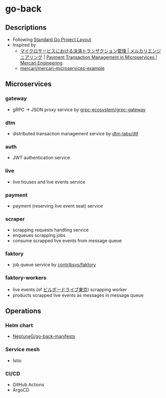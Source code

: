 # go-back

## Descriptions

- Following [Standard Go Project Layout](https://github.com/golang-standards/project-layout)
- Inspired by
    - [マイクロサービスにおける決済トランザクション管理 | メルカリエンジニアリング](https://engineering.mercari.com/blog/entry/2019-06-07-155849/) | [Payment Transaction Management in Microservices | Mercari Engineering](https://engineering.mercari.com/en/blog/entry/20210831-2019-06-07-155849/)
    - [mercari/mercari-microservices-example](https://github.com/mercari/mercari-microservices-example)

## Microservices

### gateway
- gRPC -> JSON proxy service by [grpc-ecosystem/grpc-gateway](https://github.com/grpc-ecosystem/grpc-gateway)
### dtm
- distributed transaction management service by [dtm-labs/dtf](https://github.com/dtm-labs/dtf)
### auth
- JWT authentication service
### live
- live houses and live events service
### payment
- payment (reserving live event seat) service
### scraper
- scrapping requests handling service
- enqueues scrapping jobs
- consume scrapped live events from message queue
### faktory
- job queue service by [contribsys/faktory](https://github.com/contribsys/faktory)
### faktory-workers
- live events (of [ビルボードライブ東京](http://www.billboard-live.com/pg/shop/index.php?mode=top&shop=1)) scrapping worker
- products scrapped live events as messages in message queue

## Operations

### Helm chart
- [NeptuneG/go-back-manifests](https://github.com/NeptuneG/go-back-manifests)
### Service mesh
- Istio
### CI/CD
- GitHub Actions
- ArgoCD
<!--
## Descriptions
- go: 1.17.3
- postgres: 14.1
- requires sqlc
    - [Installing sqlc — sqlc 1.11.0 documentation](https://docs.sqlc.dev/en/latest/overview/install.html)
    - [Configuration file (version 1) — sqlc 1.10.0 documentation](https://docs.sqlc.dev/en/stable/reference/config.html)
- setup
    ```bash
    make build-images-all
    docker-compose build
    docker-compose up -d
    make db-create-all
    make db-migrate-all
    ```
- generate db migration
    ```bash
    make svc-generate-migrate svc=#{service_name} NAME=#{snake_case_migration_name}
    ```
- db migrate
    ```bash
    make svc-db-migrate svc=#{service_name}
    ```
- db rollback
    ```bash
    make svc-db-rollback svc=#{service_name} STEP=n # default STEP is 1
    ```
- generate codebase for a new service
    ```bash
    make generate-svc svc_name=#{service_name} # service_name must be snake_case
    ```

## DB Diagram

- [go-back - dbdiagram.io](https://dbdiagram.io/d/619f9ec18c901501c0d2b534)

## Todo

- [ ] auto `updated_at`
    - [PostgreSQL アップデート時のタイムスタンプ自動更新 - IT技術で仕事を減らしたい！](https://timesaving.hatenablog.com/entry/2020/08/29/210000)
- [ ] slug
- [ ] test
    - [GoConvey - Go testing in the browser](http://goconvey.co/)
    - [fortio/fortio: Fortio load testing library, command line tool, advanced echo server and web UI in go (golang). Allows to specify a set query-per-second load and record latency histograms and other useful stats.](https://github.com/fortio/fortio)
- [x] logging
    - [uber-go/zap: Blazing fast, structured, leveled logging in Go.](https://github.com/uber-go/zap)
- [x] k8s
    - https://github.com/NeptuneG/go-back-manifests
- [ ] pagination
- [ ] service discovery
- [ ] config center
- [X] health check
- [x] cache
- [ ] rate limit
- [ ] hot reload debug
    - air does not work well due to 2345 may not be avaiable
- [x] timeout & retry
- [ ] grpc responses
- [ ] TLS

## Notes

- `docker-compose run --rm app go mod init github.com/NeptuneG/go-back`
- `docker-compose run --rm app air init`
- redis pubsub
    - subcriber will not consume payload automatically after restart
    - multiple subcriber will consume payload repeatedly
    - cannot persist data
    - no ack
- redis list LPUSH & BRPop
    - able to persist data
    - no ack?
- `protoc --proto_path=proto proto/*.proto --go_out=plugins=grpc:proto`
    - [bufbuild/buf: A new way of working with Protocol Buffers.](https://github.com/bufbuild/buf)
- context deadline exceeded
    - [Why am I seeing `context deadline exceeded` errors – HashiCorp Help Center](https://support.hashicorp.com/hc/en-us/articles/4404634420755-Why-am-I-seeing-context-deadline-exceeded-errors)

## 🤯🤯🤯

- create a live event elegantly against available seats

## References

### Fundamentals
- [Backend master class Series' Articles - DEV Community 👩‍💻👨‍💻](https://dev.to/techschoolguru/series/7172)
    - [dbdiagram.io - Database Relationship Diagrams Design Tool](https://dbdiagram.io/home)
- [Develop a Go app with Docker Compose | FireHydrant](https://firehydrant.io/blog/develop-a-go-app-with-docker-compose/)
- [My Ultimate Makefile for Golang Projects | by Thomas Poignant | Better Programming](https://betterprogramming.pub/my-ultimate-makefile-for-golang-projects-fcc8ca20c9bb)

### gin
- [ginを最速でマスターしよう - Qiita](https://qiita.com/Syoitu/items/8e7e3215fb7ac9dabc3a)

### Debug
- [Setup Go with VSCode in Docker and Air for debugging - DEV Community 👩‍💻👨‍💻](https://dev.to/andreidascalu/setup-go-with-vscode-in-docker-for-debugging-24ch)

### grpc
- [gRPC-go 入门（1）：Hello World - 知乎](https://zhuanlan.zhihu.com/p/258879142)

### logging
- [一文告诉你如何用好uber开源的zap日志库 | Tony Bai](https://tonybai.com/2021/07/14/uber-zap-advanced-usage/#comment-7590)
-->
